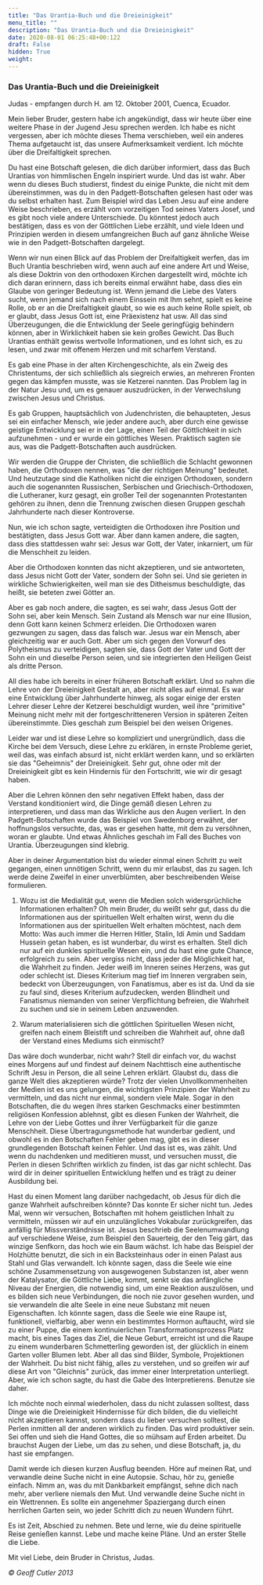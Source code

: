 ```yaml
---
title: "Das Urantia-Buch und die Dreieinigkeit"
menu_title: ""
description: "Das Urantia-Buch und die Dreieinigkeit"
date: 2020-08-01 06:25:48+00:122
draft: False
hidden: True
weight:
---
```

### Das Urantia-Buch und die Dreieinigkeit

Judas - empfangen durch H. am 12. Oktober 2001, Cuenca, Ecuador.

Mein lieber Bruder, gestern habe ich angekündigt, dass wir heute über eine weitere Phase in der Jugend Jesu sprechen werden. Ich habe es nicht vergessen, aber ich möchte dieses Thema verschieben, weil ein anderes Thema aufgetaucht ist, das unsere Aufmerksamkeit verdient. Ich möchte über die Dreifaltigkeit sprechen.

Du hast eine Botschaft gelesen, die dich darüber informiert, dass das Buch Urantias von himmlischen Engeln inspiriert wurde. Und das ist wahr. Aber wenn du dieses Buch studierst, findest du einige Punkte, die nicht mit dem übereinstimmen, was du in den Padgett-Botschaften gelesen hast oder was du selbst erhalten hast. Zum Beispiel wird das Leben Jesu auf eine andere Weise beschrieben, es erzählt vom vorzeitigen Tod seines Vaters Josef, und es gibt noch viele andere Unterschiede. Du könntest jedoch auch bestätigen, dass es von der Göttlichen Liebe erzählt, und viele Ideen und Prinzipien werden in diesem umfangreichen Buch auf ganz ähnliche Weise wie in den Padgett-Botschaften dargelegt.

Wenn wir nun einen Blick auf das Problem der Dreifaltigkeit werfen, das im Buch Urantia beschrieben wird, wenn auch auf eine andere Art und Weise, als diese Doktrin von den orthodoxen Kirchen dargestellt wird, möchte ich dich daran erinnern, dass ich bereits einmal erwähnt habe, dass dies ein Glaube von geringer Bedeutung ist. Wenn jemand die Liebe des Vaters sucht, wenn jemand sich nach einem Einssein mit Ihm sehnt, spielt es keine Rolle, ob er an die Dreifaltigkeit glaubt, so wie es auch keine Rolle spielt, ob er glaubt, dass Jesus Gott ist, eine Präexistenz hat usw. All das sind Überzeugungen, die die Entwicklung der Seele geringfügig behindern können, aber in Wirklichkeit haben sie kein großes Gewicht. Das Buch Urantias enthält gewiss wertvolle Informationen, und es lohnt sich, es zu lesen, und zwar mit offenem Herzen und mit scharfem Verstand.

Es gab eine Phase in der alten Kirchengeschichte, als ein Zweig des Christentums, der sich schließlich als siegreich erwies, an mehreren Fronten gegen das kämpfen musste, was sie Ketzerei nannten. Das Problem lag in der Natur Jesu und, um es genauer auszudrücken, in der Verwechslung zwischen Jesus und Christus.

Es gab Gruppen, hauptsächlich von Judenchristen, die behaupteten, Jesus sei ein einfacher Mensch, wie jeder andere auch, aber durch eine gewisse geistige Entwicklung sei er in der Lage, einen Teil der Göttlichkeit in sich aufzunehmen - und er wurde ein göttliches Wesen. Praktisch sagten sie aus, was die Padgett-Botschaften auch ausdrücken.

Wir werden die Gruppe der Christen, die schließlich die Schlacht gewonnen haben, die Orthodoxen nennen, was "die der richtigen Meinung" bedeutet. Und heutzutage sind die Katholiken nicht die einzigen Orthodoxen, sondern auch die sogenannten Russischen, Serbischen und Griechisch-Orthodoxen, die Lutheraner, kurz gesagt, ein großer Teil der sogenannten Protestanten gehören zu ihnen, denn die Trennung zwischen diesen Gruppen geschah Jahrhunderte nach dieser Kontroverse.

Nun, wie ich schon sagte, verteidigten die Orthodoxen ihre Position und bestätigten, dass Jesus Gott war. Aber dann kamen andere, die sagten, dass dies stattdessen wahr sei: Jesus war Gott, der Vater, inkarniert, um für die Menschheit zu leiden.

Aber die Orthodoxen konnten das nicht akzeptieren, und sie antworteten, dass Jesus nicht Gott der Vater, sondern der Sohn sei. Und sie gerieten in wirkliche Schwierigkeiten, weil man sie des Ditheismus beschuldigte, das heißt, sie beteten zwei Götter an.

Aber es gab noch andere, die sagten, es sei wahr, dass Jesus Gott der Sohn sei, aber kein Mensch. Sein Zustand als Mensch war nur eine Illusion, denn Gott kann keinen Schmerz erleiden. Die Orthodoxen waren gezwungen zu sagen, dass das falsch war. Jesus war ein Mensch, aber gleichzeitig war er auch Gott. Aber um sich gegen den Vorwurf des Polytheismus zu verteidigen, sagten sie, dass Gott der Vater und Gott der Sohn ein und dieselbe Person seien, und sie integrierten den Heiligen Geist als dritte Person.

All dies habe ich bereits in einer früheren Botschaft erklärt. Und so nahm die Lehre von der Dreieinigkeit Gestalt an, aber nicht alles auf einmal. Es war eine Entwicklung über Jahrhunderte hinweg, als sogar einige der ersten Lehrer dieser Lehre der Ketzerei beschuldigt wurden, weil ihre "primitive" Meinung nicht mehr mit der fortgeschritteneren Version in späteren Zeiten übereinstimmte. Dies geschah zum Beispiel bei den weisen Origenes.

Leider war und ist diese Lehre so kompliziert und unergründlich, dass die Kirche bei dem Versuch, diese Lehre zu erklären, in ernste Probleme geriet, weil das, was einfach absurd ist, nicht erklärt werden kann, und so erklärten sie das "Geheimnis" der Dreieinigkeit. Sehr gut, ohne oder mit der Dreieinigkeit gibt es kein Hindernis für den Fortschritt, wie wir dir gesagt haben.

Aber die Lehren können den sehr negativen Effekt haben, dass der Verstand konditioniert wird, die Dinge gemäß diesen Lehren zu interpretieren, und dass man das Wirkliche aus den Augen verliert. In den Padgett-Botschaften wurde das Beispiel von Swedenborg erwähnt, der hoffnungslos versuchte, das, was er gesehen hatte, mit dem zu versöhnen, woran er glaubte. Und etwas Ähnliches geschah im Fall des Buches von Urantia. Überzeugungen sind klebrig.

Aber in deiner Argumentation bist du wieder einmal einen Schritt zu weit gegangen, einen unnötigen Schritt, wenn du mir erlaubst, das zu sagen. Ich werde deine Zweifel in einer unverblümten, aber beschreibenden Weise formulieren.

1. Wozu ist die Medialität gut, wenn die Medien solch widersprüchliche Informationen erhalten? Oh mein Bruder, du weißt sehr gut, dass du die Informationen aus der spirituellen Welt erhalten wirst, wenn du die Informationen aus der spirituellen Welt erhalten möchtest, nach dem Motto: Was auch immer die Herren Hitler, Stalin, Idi Amin und Saddam Hussein getan haben, es ist wunderbar, du wirst es erhalten. Stell dich nur auf ein dunkles spirituelle Wesen ein, und du hast eine gute Chance, erfolgreich zu sein. Aber vergiss nicht, dass jeder die Möglichkeit hat, die Wahrheit zu finden. Jeder weiß im Inneren seines Herzens, was gut oder schlecht ist. Dieses Kriterium mag tief im Inneren vergraben sein, bedeckt von Überzeugungen, von Fanatismus, aber es ist da. Und da sie zu faul sind, dieses Kriterium aufzudecken, werden Blindheit und Fanatismus niemanden von seiner Verpflichtung befreien, die Wahrheit zu suchen und sie in seinem Leben anzuwenden.

2. Warum materialisieren sich die göttlichen Spirituellen Wesen nicht, greifen nach einem Bleistift und schreiben die Wahrheit auf, ohne daß der Verstand eines Mediums sich einmischt?

Das wäre doch wunderbar, nicht wahr? Stell dir einfach vor, du wachst eines Morgens auf und findest auf deinem Nachttisch eine authentische Schrift Jesu in Person, die all seine Lehren erklärt. Glaubst du, dass die ganze Welt dies akzeptieren würde? Trotz der vielen Unvollkommenheiten der Medien ist es uns gelungen, die wichtigsten Prinzipien der Wahrheit zu vermitteln, und das nicht nur einmal, sondern viele Male. Sogar in den Botschaften, die du wegen ihres starken Geschmacks einer bestimmten religiösen Konfession ablehnst, gibt es diesen Funken der Wahrheit, die Lehre von der Liebe Gottes und ihrer Verfügbarkeit für die ganze Menschheit. Diese Übertragungsmethode hat wunderbar gedient, und obwohl es in den Botschaften Fehler geben mag, gibt es in dieser grundlegenden Botschaft keinen Fehler. Und das ist es, was zählt. Und wenn du nachdenken und meditieren musst, und versuchen musst, die Perlen in diesen Schriften wirklich zu finden, ist das gar nicht schlecht. Das wird dir in deiner spirituellen Entwicklung helfen und es trägt zu deiner Ausbildung bei.

Hast du einen Moment lang darüber nachgedacht, ob Jesus für dich die ganze Wahrheit aufschreiben könnte? Das konnte Er sicher nicht tun. Jedes Mal, wenn wir versuchen, Botschaften mit hohem geistlichen Inhalt zu vermitteln, müssen wir auf ein unzulängliches Vokabular zurückgreifen, das anfällig für Missverständnisse ist. Jesus beschrieb die Seelenumwandlung auf verschiedene Weise, zum Beispiel den Sauerteig, der den Teig gärt, das winzige Senfkorn, das hoch wie ein Baum wächst. Ich habe das Beispiel der Holzhütte benutzt, die sich in ein Backsteinhaus oder in einen Palast aus Stahl und Glas verwandelt. Ich könnte sagen, dass die Seele wie eine schöne Zusammensetzung von ausgewogenen Substanzen ist, aber wenn der Katalysator, die Göttliche Liebe, kommt, senkt sie das anfängliche Niveau der Energien, die notwendig sind, um eine Reaktion auszulösen, und es bilden sich neue Verbindungen, die noch nie zuvor gesehen wurden, und sie verwandeln die alte Seele in eine neue Substanz mit neuen Eigenschaften. Ich könnte sagen, dass die Seele wie eine Raupe ist, funktionell, vielfarbig, aber wenn ein bestimmtes Hormon auftaucht, wird sie zu einer Puppe, die einem kontinuierlichen Transformationsprozess Platz macht, bis eines Tages das Ziel, die Neue Geburt, erreicht ist und die Raupe zu einem wunderbaren Schmetterling geworden ist, der glücklich in einem Garten voller Blumen lebt. Aber all das sind Bilder, Symbole, Projektionen der Wahrheit. Du bist nicht fähig, alles zu verstehen, und so greifen wir auf diese Art von "Gleichnis" zurück, das immer einer Interpretation unterliegt. Aber, wie ich schon sagte, du hast die Gabe des Interpretierens. Benutze sie daher.

Ich möchte noch einmal wiederholen, dass du nicht zulassen solltest, dass Dinge wie die Dreieinigkeit Hindernisse für dich bilden, die du vielleicht nicht akzeptieren kannst, sondern dass du lieber versuchen solltest, die Perlen inmitten all der anderen wirklich zu finden. Das wird produktiver sein. Sei offen und sieh die Hand Gottes, die so mühsam auf Erden arbeitet. Du brauchst Augen der Liebe, um das zu sehen, und diese Botschaft, ja, du hast sie empfangen.

Damit werde ich diesen kurzen Ausflug beenden. Höre auf meinen Rat, und verwandle deine Suche nicht in eine Autopsie. Schau, hör zu, genieße einfach. Nimm an, was du mit Dankbarkeit empfängst, sehne dich nach mehr, aber verliere niemals den Mut. Und verwandle deine Suche nicht in ein Wettrennen. Es sollte ein angenehmer Spaziergang durch einen herrlichen Garten sein, wo jeder Schritt dich zu neuen Wundern führt.

Es ist Zeit, Abschied zu nehmen. Bete und lerne, wie du deine spirituelle Reise genießen kannst. Lebe und mache keine Pläne. Und an erster Stelle die Liebe.

Mit viel Liebe, dein Bruder in Christus, Judas.

*© Geoff Cutler 2013*
